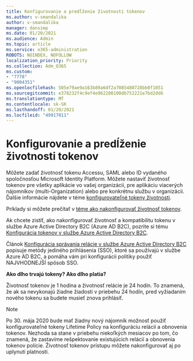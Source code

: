 ```yaml
---
title: Konfigurovanie a predĺženie životnosti tokenov
ms.author: v-smandalika
author: v-smandalika
manager: dansimp
ms.date: 01/20/2021
ms.audience: Admin
ms.topic: article
ms.service: o365-administration
ROBOTS: NOINDEX, NOFOLLOW
localization_priority: Priority
ms.collection: Adm_O365
ms.custom:
- "7778"
- "9004351"
ms.openlocfilehash: 505e79ae9a163b89a6df2a7085480728bb0f1051
ms.sourcegitcommit: e378232f4c9ef4e962208100db752221e7bd2dd6
ms.translationtype: MT
ms.contentlocale: sk-SK
ms.lasthandoff: 01/20/2021
ms.locfileid: "49917011"
---
```

# <a name="configure-and-extend-token-lifetimes"></a>Konfigurovanie a predĺženie životnosti tokenov

Môžete zadať životnosť tokenu Accessu, SAML alebo ID vydaného spoločnosťou Microsoft Identity Platform. Môžete nastaviť životnosť tokenov pre všetky aplikácie vo vašej organizácii, pre aplikáciu viacerých nájomníkov (multi-Organization) alebo pre konkrétnu službu v organizácii. Ďalšie informácie nájdete v téme [konfigurovateľné tokeny životnosti](https://docs.microsoft.com/azure/active-directory/develop/active-directory-configurable-token-lifetimes).

Príklady si môžete prečítať v [téme ako nakonfigurovať životnosť tokenov](https://docs.microsoft.com/azure/active-directory/develop/configure-token-lifetimes).

Ak chcete zistiť, ako nakonfigurovať životnosť a kompatibilitu tokenu v službe Azure Active Directory B2C (Azure AD B2C), pozrite si tému [Konfigurácia tokenov v službe Azure Active Directory B2C](https://docs.microsoft.com/azure/active-directory-b2c/configure-tokens?pivots=b2c-user-flow).

Článok [Konfigurácia správania relácie v službe Azure Active Directory B2C](https://docs.microsoft.com/azure/active-directory-b2c/session-behavior?pivots=b2c-user-flow) popisuje metódy jediného prihlásenia (SSO), ktoré sa používajú v službe Azure AD B2C, a pomáha vám pri konfigurácii politiky použiť NAJVHODNEJŠÍ spôsob SSO.

**Ako dlho trvajú tokeny? Ako dlho platia?**

Životnosť tokenov je 1 hodina a životnosť relácie je 24 hodín. To znamená, že ak sa nevykonajú žiadne žiadosti v priebehu 24 hodín, pred vyžiadaním nového tokenu sa budete musieť znova prihlásiť.

> [!NOTE]
> Po 30. mája 2020 bude mať žiadny nový nájomník možnosť použiť konfigurovateľné tokeny Lifetime Policy na konfiguráciu relácií a obnovenia tokenov. Nezhoda sa stane v priebehu niekoľkých mesiacov po tom, čo znamená, že zastavíme rešpektovanie existujúcich relácií a obnovenia tokenov polície. Životnosť tokenov prístupu môžete nakonfigurovať aj po uplynutí platnosti.






